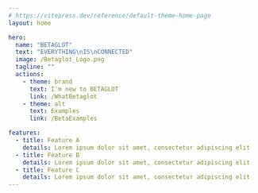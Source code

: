 ```yaml
---
# https://vitepress.dev/reference/default-theme-home-page
layout: home

hero:
  name: "BETAGLOT"
  text: "EVERYTHING\nIS\nCONNECTED"
  image: /Betaglot_Logo.png
  tagline: ""
  actions:
    - theme: brand
      text: I'm new to BETAGLOT
      link: /WhatBetaglot
    - theme: alt
      text: Examples
      link: /BetaExamples

features:
  - title: Feature A
    details: Lorem ipsum dolor sit amet, consectetur adipiscing elit
  - title: Feature B
    details: Lorem ipsum dolor sit amet, consectetur adipiscing elit
  - title: Feature C
    details: Lorem ipsum dolor sit amet, consectetur adipiscing elit
---
```


